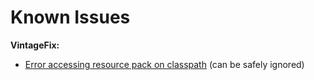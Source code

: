 # Known Issues

**VintageFix:**
- [Error accessing resource pack on classpath](https://github.com/embeddedt/VintageFix/issues/117) (can be safely ignored)
